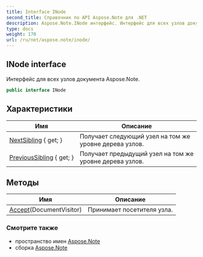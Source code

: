 ```yaml
---
title: Interface INode
second_title: Справочник по API Aspose.Note для .NET
description: Aspose.Note.INode интерфейс. Интерфейс для всех узлов документа Aspose.Note.
type: docs
weight: 170
url: /ru/net/aspose.note/inode/
---
```

## INode interface

Интерфейс для всех узлов документа Aspose.Note.

```csharp
public interface INode
```

## Характеристики

| Имя | Описание |
| --- | --- |
| [NextSibling](../../aspose.note/inode/nextsibling/) { get; } | Получает следующий узел на том же уровне дерева узлов. |
| [PreviousSibling](../../aspose.note/inode/previoussibling/) { get; } | Получает предыдущий узел на том же уровне дерева узлов. |

## Методы

| Имя | Описание |
| --- | --- |
| [Accept](../../aspose.note/inode/accept/)(DocumentVisitor) | Принимает посетителя узла. |

### Смотрите также

* пространство имен [Aspose.Note](../../aspose.note/)
* сборка [Aspose.Note](../../)


